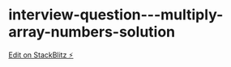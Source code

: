 # interview-question---multiply-array-numbers-solution

[Edit on StackBlitz ⚡️](https://stackblitz.com/edit/typescript-nqkrcd)